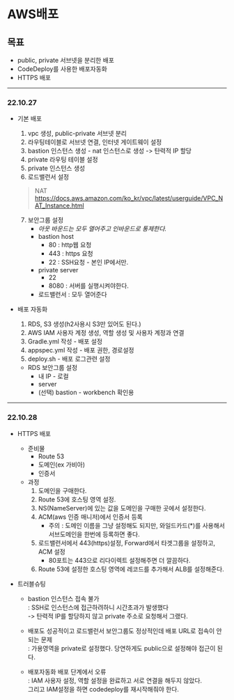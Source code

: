 # AWS배포

## 목표
- public, private 서브넷을 분리한 배포
- CodeDeploy를 사용한 배포자동화
- HTTPS 배포

---
### 22.10.27
- 기본 배포
    1. vpc 생성, public-private 서브넷 분리
    2. 라우팅테이블로 서브넷 연결, 인터넷 게이트웨이 설정
    3. bastion 인스턴스 생성 - nat 인스턴스로 생성 -> 탄력적 IP 할당
    4. private 라우팅 테이블 설정
    5. private 인스턴스 생성
    6. 로드밸런서 설정
    > NAT  
    https://docs.aws.amazon.com/ko_kr/vpc/latest/userguide/VPC_NAT_Instance.html
    7. 보안그룹 설정
        - *아웃 바운드는 모두 열어주고 인바운드로 통제한다.*
        - bastion host
            - 80 : http웹 요청
            - 443 : https 요청
            - 22 : SSH요청 - 본인 IP에서만.
        - private server
            - 22
            - 8080 : 서버를 실행시켜야한다.
        - 로드밸런서 : 모두 열어준다

- 배포 자동화
    1. RDS, S3 생성(h2사용시 S3만 있어도 된다.)
    2. AWS IAM 사용자 계정 생성, 역할 생성 및 사용자 계정과 연결
    3. Gradle.yml 작성 - 배포 설정
    4. appspec.yml 작성 - 배포 권한, 경로설정
    5. deploy.sh - 배포 로그관련 설정
    - RDS 보안그룹 설정  
        - 내 IP - 로컬
        - server
        - (선택) bastion - workbench 확인용

---
### 22.10.28
- HTTPS 배포
    - 준비물
        - Route 53
        - 도메인(ex 가비아)
        - 인증서
    - 과정
        1. 도메인을 구매한다.
        2. Route 53에 호스팅 영역 설정.
        3. NS(NameServer)에 있는 값을 도메인을 구매한 곳에서 설정한다.
        4. ACM(aws 인증 매니저)에서 인증서 등록
            - 주의 : 도메인 이름을 그냥 설정해도 되지만, 와일드카드(*)를 사용해서 서브도메인을 한번에 등록하면 좋다.
        5. 로드밸런서에서 443(https)설정, Forward에서 타겟그룹을 설정하고, ACM 설정
            - 80포트는 443으로 리다이렉트 설정해주면 더 깔끔하다.
        6. Route 53에 설정한 호스팅 영역에 레코드를 추가해서 ALB를 설정해준다.



- 트러블슈팅
    - bastion 인스턴스 접속 불가  
    : SSH로 인스턴스에 접근하려하니 시간초과가 발생했다  
    -> 탄력적 IP를 할당하지 않고 private 주소로 요청해서 그랬다.  

    - 배포도 성공적이고 로드밸런서 보안그룹도 정상적인데 배포 URL로 접속이 안되는 문제  
    : 가용영역을 private로 설정했다. 당연하게도 public으로 설정해야 접근이 된다.  

    - 배포자동화 배포 단계에서 오류  
    : IAM 사용자 설정, 역할 설정을 완료하고 서로 연결을 해두지 않았다.  
    그리고 IAM설정을 하면 codedeploy를 재시작해줘야 한다.